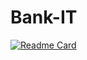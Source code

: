 # Bank-IT
[![Readme Card](https://github-readme-stats.vercel.app/api/pin/?username=ChristySegunto&repo=github-readme-stats)](https://github.com/ChristySegunto/Bank-IT.git)
